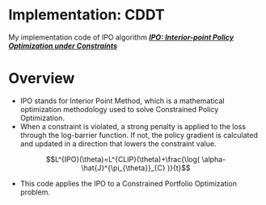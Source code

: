 # Implementation: CDDT

My implementation code of IPO algorithm
[***IPO: Interior-point Policy Optimization under Constraints***](https://arxiv.org/pdf/1910.09615.pdf)

# Overview

- IPO stands for Interior Point Method, which is a mathematical optimization methodology used to solve Constrained Policy Optimization.
-   When a constraint is violated, a strong penalty is applied to the loss through the log-barrier function. If not, the policy gradient is calculated and updated in a direction that lowers the constraint value.

$$L^{IPO}(\theta)=L^{CLIP}(\theta)+\frac{\log( \alpha-\hat{J}^{\pi_{\theta}}_{C} )}{t}$$

-  This code applies the IPO to a Constrained Portfolio Optimization problem.


